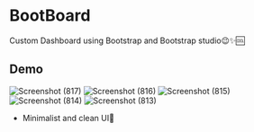 # BootBoard
Custom Dashboard using  Bootstrap and Bootstrap studio😉✨🆒
## Demo
![Screenshot (817)](https://user-images.githubusercontent.com/75971776/149670189-116b3246-05f0-4d95-9da6-49335e8947b8.png)
![Screenshot (816)](https://user-images.githubusercontent.com/75971776/149670202-a2c88d33-852e-4dd2-b987-5be39c856752.png)
![Screenshot (815)](https://user-images.githubusercontent.com/75971776/149670204-bfe1fcc0-bdd7-4e93-a50d-1f45a0b6887e.png)
![Screenshot (814)](https://user-images.githubusercontent.com/75971776/149670206-3aa0ec49-24b7-4423-8ad6-47c188b2f970.png)
![Screenshot (813)](https://user-images.githubusercontent.com/75971776/149670208-e2d87b83-94bb-4763-be06-b87c71f99d8e.png)

- Minimalist and clean UI🤘
